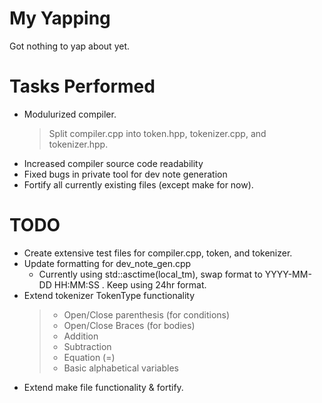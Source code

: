 # My Yapping

Got nothing to yap about yet.

# Tasks Performed

- Modulurized compiler.
  > Split compiler.cpp into token.hpp, tokenizer.cpp, and tokenizer.hpp.
- Increased compiler source code readability
- Fixed bugs in private tool for dev note generation
- Fortify all currently existing files (except make for now).


# TODO

- Create extensive test files for compiler.cpp, token, and tokenizer.
- Update formatting for dev_note_gen.cpp
  - Currently using std::asctime(local_tm), swap format to YYYY-MM-DD HH:MM:SS . Keep using 24hr format.
- Extend tokenizer TokenType functionality
  > - Open/Close parenthesis (for conditions)
  > - Open/Close Braces (for bodies)
  > - Addition
  > - Subtraction
  > - Equation (=)
  > - Basic alphabetical variables
- Extend make file functionality & fortify.